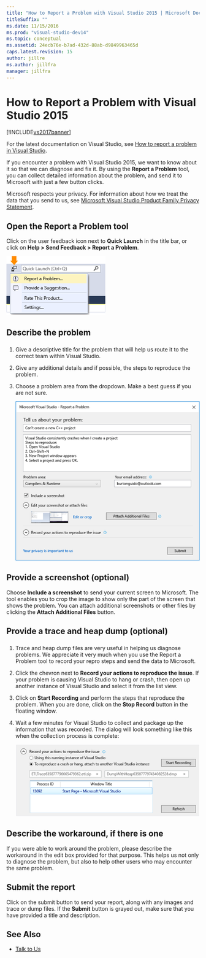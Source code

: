 ```yaml
---
title: "How to Report a Problem with Visual Studio 2015 | Microsoft Docs"
titleSuffix: ""
ms.date: 11/15/2016
ms.prod: "visual-studio-dev14"
ms.topic: conceptual
ms.assetid: 24ecb76e-b7ad-432d-88ab-d9849963465d
caps.latest.revision: 15
author: jillre
ms.author: jillfra
manager: jillfra
---
```

# How to Report a Problem with Visual Studio 2015
[!INCLUDE[vs2017banner](../includes/vs2017banner.md)]

For the latest documentation on Visual Studio, see [How to report a problem in Visual Studio](/visualstudio/ide/how-to-report-a-problem-with-visual-studio).

If you encounter a problem with Visual Studio 2015, we want to know about it so that we can diagnose and fix it.  By using the **Report a Problem** tool, you can collect detailed  information about the problem, and send it to Microsoft with just a few button clicks.

Microsoft respects your privacy. For information about how we treat the data that you send to us, see [Microsoft Visual Studio Product Family Privacy Statement](https://www.visualstudio.com/dn948229).

## Open the Report a Problem tool

Click on the user feedback icon next to **Quick Launch** in the title bar, or click on **Help > Send Feedback > Report a Problem**.

![Report a Problem Menu Item](../ide/media/report-a-problem-menu-item.png "Report a Problem Menu Item")

## Describe the problem

### <a name="describe_the_problem"></a>

1. Give a descriptive title for the problem that will help us route it to the correct team within Visual Studio.

2. Give any additional details and if possible, the steps to reproduce the problem.

3. Choose a problem area from the dropdown. Make a best guess if you are not sure.

   ![Report A Problem Dialog](../ide/media/report-a-problem-dialog.png "Report A Problem Dialog")

## Provide a screenshot (optional)

Choose **Include a screenshot** to send your current screen to Microsoft. The tool enables you to crop the image to show only the part of the screen that shows the problem. You can attach additional screenshots or other files by clicking the **Attach Additional Files** button.

## Provide a trace and heap dump (optional)

### <a name="provide_a_trace_and_heap_dump"></a>

1. Trace and heap dump files are very useful in helping us diagnose problems.   We appreciate it very much when you use the Report a Problem tool to record your repro steps and send the data to Microsoft.

2. Click the chevron next to **Record your actions to reproduce the issue**. If your problem is causing Visual Studio to hang or crash, then open up another instance of Visual Studio and select it from the list view.

3. Click on **Start Recording** and perform the steps that reproduce the problem. When you are done, click on the **Stop Record** button in the floating window.

4. Wait a few minutes for Visual Studio to collect and package up the information that was recorded. The dialog will look something like this when the collection process is complete:

     ![Record a Trace File](../ide/media/record-a-trace-file.png "Record a Trace File")

## Describe the workaround, if there is one

If you were able to work around the problem, please describe the workaround in the edit box provided for that purpose. This helps us not only to diagnose the problem, but also to help other users who may encounter the same problem.

## Submit the report

Click on the submit button to send your report, along with any images and trace or dump files. If the **Submit** button is grayed out, make sure that you have provided a title and description.

## See Also

- [Talk to Us](../ide/talk-to-us.md)
